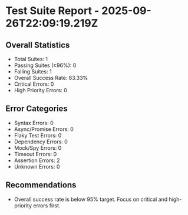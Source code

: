 # Test Suite Report - 2025-09-26T22:09:19.219Z

## Overall Statistics
- Total Suites: 1
- Passing Suites (≥96%): 0
- Failing Suites: 1
- Overall Success Rate: 83.33%
- Critical Errors: 0
- High Priority Errors: 0

## Error Categories
- Syntax Errors: 0
- Async/Promise Errors: 0
- Flaky Test Errors: 0
- Dependency Errors: 0
- Mock/Spy Errors: 0
- Timeout Errors: 0
- Assertion Errors: 2
- Unknown Errors: 0

## Recommendations
- Overall success rate is below 95% target. Focus on critical and high-priority errors first.



